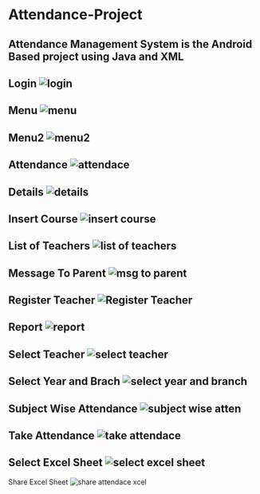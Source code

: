 # Attendance-Project
Attendance Management System is the Android Based project using Java and XML
---------------------------------------
Login
![login](https://github.com/user-attachments/assets/39d414a7-1413-4284-888e-27026cdc6c94)
---------------------------------------
Menu
![menu](https://github.com/user-attachments/assets/8afeefc3-9dd4-4ef7-888f-5b1ca6a2c225)
-----------------------------------------
Menu2
![menu2](https://github.com/user-attachments/assets/8890d9aa-fd70-4ede-bc6a-335d9a242443)
-------------------------------------------
Attendance 
![attendace](https://github.com/user-attachments/assets/80db7af9-dc38-4eea-850a-ee49480ebb34)
-----------------------------------------
Details
![details](https://github.com/user-attachments/assets/86cc2e20-20ef-427a-9b71-998b25e8c2e3)
------------------------------------------
Insert Course
![insert course](https://github.com/user-attachments/assets/36407ec6-b3cc-4460-8db6-529203a52933)
------------------------------------------
List of Teachers
![list of teachers](https://github.com/user-attachments/assets/70f7f92d-8b98-4706-b19d-468995fb8f50)
-------------------------------------------
Message To Parent
![msg to parent](https://github.com/user-attachments/assets/b192ace9-2baa-4df2-928d-0539d5c8e32a)
--------------------------------------------
Register Teacher
![Register Teacher](https://github.com/user-attachments/assets/26797fae-dcdb-4e08-8396-947901c08a2a)
-------------------------------------------
Report
![report](https://github.com/user-attachments/assets/61c67560-fc13-4334-adb4-f52cacc78c61)
--------------------------------------------
Select Teacher
![select teacher](https://github.com/user-attachments/assets/4f8480e7-8529-4fbd-93e0-05c64f71cdbd)
-----------------
Select Year and Brach
![select year and branch](https://github.com/user-attachments/assets/ead33bf5-fd1d-4dc8-a544-8746c3728c4f)
-----------------------
Subject Wise Attendance
![subject wise atten](https://github.com/user-attachments/assets/c9d36c02-6e5c-4396-a143-7f42ee39d1e9)
-------------------------
Take Attendance
![take attendace](https://github.com/user-attachments/assets/3687ffc7-a82d-410f-adfe-f898f9221714)
--------------------------
Select Excel Sheet
![select excel sheet](https://github.com/user-attachments/assets/e5e605d7-fda0-42f3-864a-37077dd41355)
------------------------------
Share Excel Sheet
![share attendace xcel](https://github.com/user-attachments/assets/c6ef8679-337a-4b82-979d-3c43bfc450ae)
